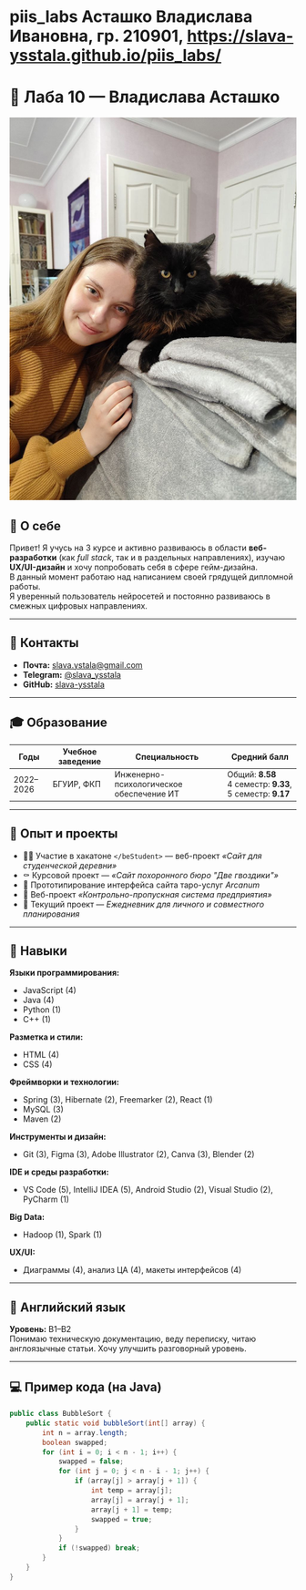 # piis_labs Асташко Владислава Ивановна, гр. 210901,  https://slava-ysstala.github.io/piis_labs/

# 📄 Лаба 10 — Владислава Асташко

![фоточка](фоточка.jpg)

## 👤 О себе

Привет! Я учусь на 3 курсе и активно развиваюсь в области **веб-разработки** (как *full stack*, так и в раздельных направлениях), изучаю **UX/UI-дизайн** и хочу попробовать себя в сфере гейм-дизайна.  
В данный момент работаю над написанием своей грядущей дипломной работы.  
Я уверенный пользователь нейросетей и постоянно развиваюсь в смежных цифровых направлениях.

---

## 📇 Контакты

- **Почта:** slava.ystala@gmail.com  
- **Telegram:** [@slava_ysstala](https://t.me/slava_ysstala)  
- **GitHub:** [slava-ysstala](https://github.com/slava-ysstala)

---

## 🎓 Образование

| Годы       | Учебное заведение | Специальность                                       | Средний балл |
|------------|-------------------|----------------------------------------------------|---------------|
| 2022–2026  | БГУИР, ФКП        | Инженерно-психологическое обеспечение ИТ           | Общий: **8.58**<br>4 семестр: **9.33**, 5 семестр: **9.17** |

---

## 💼 Опыт и проекты

- 👩‍💻 Участие в хакатоне `</beStudent>` — веб-проект *«Сайт для студенческой деревни»*  
- ⚰️ Курсовой проект — *«Сайт похоронного бюро "Две гвоздики"»*  
- 🔮 Прототипирование интерфейса сайта таро-услуг *Arcanum* 
- 🏢 Веб-проект *«Контрольно-пропускная система предприятия»*  
- 📅 Текущий проект — *Ежедневник для личного и совместного планирования*

---

## 🧠 Навыки

**Языки программирования:**
- JavaScript (4)
- Java (4)
- Python (1)
- C++ (1)

**Разметка и стили:**
- HTML (4)
- CSS (4)

**Фреймворки и технологии:**
- Spring (3), Hibernate (2), Freemarker (2), React (1)
- MySQL (3)
- Maven (2)

**Инструменты и дизайн:**
- Git (3), Figma (3), Adobe Illustrator (2), Canva (3), Blender (2)

**IDE и среды разработки:**
- VS Code (5), IntelliJ IDEA (5), Android Studio (2), Visual Studio (2), PyCharm (1)

**Big Data:**
- Hadoop (1), Spark (1)

**UX/UI:**
- Диаграммы (4), анализ ЦА (4), макеты интерфейсов (4)

---

## 💬 Английский язык

**Уровень:** B1–B2  
Понимаю техническую документацию, веду переписку, читаю англоязычные статьи. Хочу улучшить разговорный уровень.

---

## 💻 Пример кода (на Java)

```java
public class BubbleSort {
    public static void bubbleSort(int[] array) {
        int n = array.length;
        boolean swapped;
        for (int i = 0; i < n - 1; i++) {
            swapped = false;
            for (int j = 0; j < n - i - 1; j++) {
                if (array[j] > array[j + 1]) {
                    int temp = array[j];
                    array[j] = array[j + 1];
                    array[j + 1] = temp;
                    swapped = true;
                }
            }
            if (!swapped) break;
        }
    }
}
